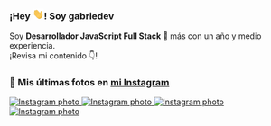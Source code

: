 <h3>¡Hey <img src="https://raw.githubusercontent.com/ABSphreak/ABSphreak/master/gifs/Hi.gif" width="20px" decondig="async">! Soy gabriedev</h3>

<p>Soy <strong>Desarrollador JavaScript Full Stack 🚀</strong> más con un año y medio experiencia.<br />¡Revisa mi contenido 👇!</p>

### 📸 Mis últimas fotos en [mi Instagram](https://instagram.com/gabrie.dev)


<a href='https://instagram.com/p/CtruQitPJU1' target='_blank'>
  <img width='20%' src='https://instagram.flba2-1.fna.fbcdn.net/v/t51.2885-15/354557634_595647665883083_2498794285121939883_n.jpg?stp=dst-jpg_e15_fr_s1080x1080&_nc_ht=instagram.flba2-1.fna.fbcdn.net&_nc_cat=111&_nc_ohc=PWDhzk5664gAX85ie44&edm=APU89FABAAAA&ccb=7-5&oh=00_AfAGeFTTFFDVQc4MvrJ0wnTtRR2mlpKVrZguZU1XYrWHUQ&oe=64A6F623&_nc_sid=bc0c2c' alt='Instagram photo' />
</a>
<a href='https://instagram.com/p/CtrtZEhvfjK' target='_blank'>
  <img width='20%' src='https://instagram.flba2-1.fna.fbcdn.net/v/t51.2885-15/354566352_1280061536273536_3184760590463359796_n.jpg?stp=dst-jpg_e15&_nc_ht=instagram.flba2-1.fna.fbcdn.net&_nc_cat=104&_nc_ohc=dKog8uqFj00AX90m4E-&edm=APU89FABAAAA&ccb=7-5&oh=00_AfDbt9NPwGJmR__jA-W3sWQpmUxUBvrWERdXQdQ2-QOJdw&oe=64A65B1C&_nc_sid=bc0c2c' alt='Instagram photo' />
</a>
<a href='https://instagram.com/p/CtDUXiGIwfW' target='_blank'>
  <img width='20%' src='https://instagram.flba2-1.fna.fbcdn.net/v/t51.2885-15/350888316_2281662725376540_4082540287140756007_n.jpg?stp=dst-jpg_e15&_nc_ht=instagram.flba2-1.fna.fbcdn.net&_nc_cat=100&_nc_ohc=rEMHSMwMxxUAX-HGg0e&edm=APU89FABAAAA&ccb=7-5&oh=00_AfBTUd_L699Mv5kh6H71qnY73NQqZ_iZYCM92wOuuYQFuQ&oe=64A71B58&_nc_sid=bc0c2c' alt='Instagram photo' />
</a>
<a href='https://instagram.com/p/CoTfm_INWyt' target='_blank'>
  <img width='20%' src='https://instagram.flba2-1.fna.fbcdn.net/v/t51.2885-15/321050480_935030397667260_4356312353538439528_n.jpg?stp=dst-jpg_e15&_nc_ht=instagram.flba2-1.fna.fbcdn.net&_nc_cat=100&_nc_ohc=KMngtdK2FpsAX9-QGqo&edm=APU89FABAAAA&ccb=7-5&oh=00_AfCpARCUcC-xxgiHV_-tuGzvPPJvORbSGERm_NQjIOHyjA&oe=64A6DD97&_nc_sid=bc0c2c' alt='Instagram photo' />
</a>
